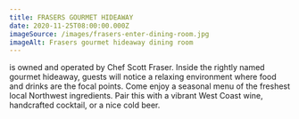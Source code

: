 ```yaml
---
title: FRASERS GOURMET HIDEAWAY
date: 2020-11-25T08:00:00.000Z
imageSource: /images/frasers-enter-dining-room.jpg
imageAlt: Frasers gourmet hideaway dining room
---
```

is owned and operated by Chef Scott Fraser. Inside the rightly named gourmet hideaway, guests will notice a relaxing environment where food and drinks are the focal points. Come enjoy a seasonal menu of the freshest local Northwest ingredients. Pair this with a vibrant West Coast wine, handcrafted cocktail, or a nice cold beer.